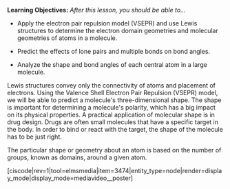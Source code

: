 <div style="float:right;margin:auto"><ebook-button title="VSEPR" link="https://genchem.science.psu.edu/08-1-vsepr"></ebook-button></div>

**Learning Objectives:** _After this lesson, you should be able to…_

* Apply the electron pair repulsion model (VSEPR) and use Lewis structures to determine the electron domain geometries and molecular geometries of atoms in a molecule.

* Predict the effects of lone pairs and multiple bonds on bond angles.

* Analyze the shape and bond angles of each central atom in a large molecule. 


Lewis structures convey only the connectivity of atoms and placement of electrons.  Using the Valence Shell Electron Pair Repulsion (VSEPR) model, we will be able to predict a molecule's three-dimensional shape.  The shape is important for determining a molecule's polarity, which has a big impact on its physical properties.  A practical application of molecular shape is in drug design.  Drugs are often small molecules that have a specific target in the body.  In order to bind or react with the target, the shape of the molecule has to be just right. 

The particular shape or geometry about an atom is based on the number of groups, known as domains, around a given atom.  

<media-video>[ciscode|rev=1|tool=elmsmedia|item=3474|entity_type=node|render=display_mode|display_mode=mediavideo__poster]</media-video>

<houck-math> </houck-math>